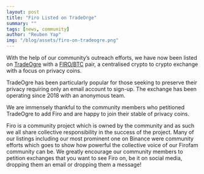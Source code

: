 ```yaml
---
layout: post
title: "Firo Listed on TradeOrge"
summary: ""
tags: [news, community]
author: "Reuben Yap"
img: "/blog/assets/firo-on-tradeogre.png"
---
```


With the help of our community’s outreach efforts, we have now been listed on [TradeOgre](https://tradeogre.com/) with a [FIRO/BTC](https://tradeogre.com/exchange/BTC-FIRO) pair, a centralised crypto to crypto exchange with a focus on privacy coins.  

TradeOgre has been particularly popular for those seeking to preserve their privacy requiring only an email account to sign-up. The exchange has been operating since 2018 with an anonymous team.  

We are immensely thankful to the community members who petitioned TradeOgre to add Firo and are happy to join their stable of privacy coins.  

Firo is a community project which is owned by the community and as such we all share collective responsibility in the success of the project. Many of our listings including our most prominent one on Binance were community efforts which goes to show how powerful the collective voice of our Firofam community can be. We greatly encourage our community members to petition exchanges that you want to see Firo on, be it on social media, dropping them an email or dropping them a message!

